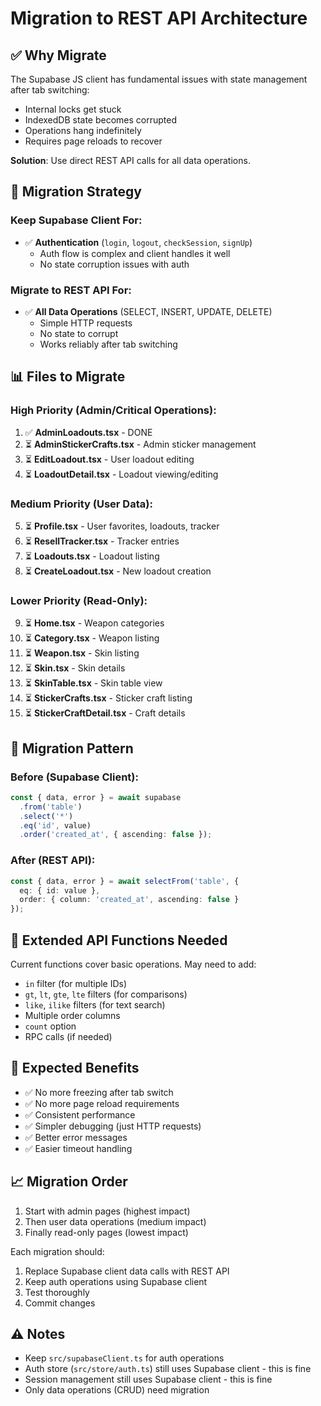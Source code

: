 # Migration to REST API Architecture

## ✅ Why Migrate

The Supabase JS client has fundamental issues with state management after tab switching:
- Internal locks get stuck
- IndexedDB state becomes corrupted
- Operations hang indefinitely
- Requires page reloads to recover

**Solution**: Use direct REST API calls for all data operations.

## 🎯 Migration Strategy

### Keep Supabase Client For:
- ✅ **Authentication** (`login`, `logout`, `checkSession`, `signUp`)
  - Auth flow is complex and client handles it well
  - No state corruption issues with auth

### Migrate to REST API For:
- ✅ **All Data Operations** (SELECT, INSERT, UPDATE, DELETE)
  - Simple HTTP requests
  - No state to corrupt
  - Works reliably after tab switching

## 📊 Files to Migrate

### High Priority (Admin/Critical Operations):
1. ✅ **AdminLoadouts.tsx** - DONE
2. ⏳ **AdminStickerCrafts.tsx** - Admin sticker management
3. ⏳ **EditLoadout.tsx** - User loadout editing
4. ⏳ **LoadoutDetail.tsx** - Loadout viewing/editing

### Medium Priority (User Data):
5. ⏳ **Profile.tsx** - User favorites, loadouts, tracker
6. ⏳ **ResellTracker.tsx** - Tracker entries
7. ⏳ **Loadouts.tsx** - Loadout listing
8. ⏳ **CreateLoadout.tsx** - New loadout creation

### Lower Priority (Read-Only):
9. ⏳ **Home.tsx** - Weapon categories
10. ⏳ **Category.tsx** - Weapon listing
11. ⏳ **Weapon.tsx** - Skin listing
12. ⏳ **Skin.tsx** - Skin details
13. ⏳ **SkinTable.tsx** - Skin table view
14. ⏳ **StickerCrafts.tsx** - Sticker craft listing
15. ⏳ **StickerCraftDetail.tsx** - Craft details

## 🔧 Migration Pattern

### Before (Supabase Client):
```typescript
const { data, error } = await supabase
  .from('table')
  .select('*')
  .eq('id', value)
  .order('created_at', { ascending: false });
```

### After (REST API):
```typescript
const { data, error } = await selectFrom('table', {
  eq: { id: value },
  order: { column: 'created_at', ascending: false }
});
```

## 📝 Extended API Functions Needed

Current functions cover basic operations. May need to add:
- `in` filter (for multiple IDs)
- `gt`, `lt`, `gte`, `lte` filters (for comparisons)
- `like`, `ilike` filters (for text search)
- Multiple order columns
- `count` option
- RPC calls (if needed)

## 🎯 Expected Benefits

- ✅ No more freezing after tab switch
- ✅ No more page reload requirements
- ✅ Consistent performance
- ✅ Simpler debugging (just HTTP requests)
- ✅ Better error messages
- ✅ Easier timeout handling

## 📈 Migration Order

1. Start with admin pages (highest impact)
2. Then user data operations (medium impact)
3. Finally read-only pages (lowest impact)

Each migration should:
1. Replace Supabase client data calls with REST API
2. Keep auth operations using Supabase client
3. Test thoroughly
4. Commit changes

## ⚠️ Notes

- Keep `src/supabaseClient.ts` for auth operations
- Auth store (`src/store/auth.ts`) still uses Supabase client - this is fine
- Session management still uses Supabase client - this is fine
- Only data operations (CRUD) need migration

